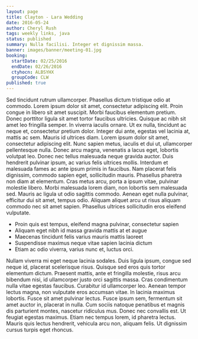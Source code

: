 ```yaml
---
layout: page
title: Clayton - Lara Wedding
date: 2016-05-24
author: Cheryl Rush
tags: weekly links, java
status: published
summary: Nulla facilisi. Integer et dignissim massa.
banner: images/banner/meeting-01.jpg
booking:
  startDate: 02/25/2016
  endDate: 02/26/2016
  ctyhocn: ALBSYHX
  groupCode: CLW
published: true
---
```

Sed tincidunt rutrum ullamcorper. Phasellus dictum tristique odio at commodo. Lorem ipsum dolor sit amet, consectetur adipiscing elit. Proin congue in libero sit amet suscipit. Morbi faucibus elementum pretium. Donec porttitor ligula sit amet tortor faucibus ultricies. Quisque ac nibh sit amet leo fringilla semper. In viverra iaculis ornare. Ut ex nulla, tincidunt ac neque et, consectetur pretium dolor. Integer dui ante, egestas vel lacinia at, mattis ac sem.
Mauris id ultrices diam. Lorem ipsum dolor sit amet, consectetur adipiscing elit. Nunc sapien metus, iaculis et dui ut, ullamcorper pellentesque nulla. Donec arcu magna, venenatis a lacus eget, lobortis volutpat leo. Donec nec tellus malesuada neque gravida auctor. Duis hendrerit pulvinar ipsum, ac varius felis ultrices mollis. Interdum et malesuada fames ac ante ipsum primis in faucibus. Nam placerat felis dignissim, commodo sapien eget, sollicitudin mauris. Phasellus pharetra non diam at elementum. Cras metus arcu, porta a ipsum vitae, pulvinar molestie libero. Morbi malesuada lorem diam, non lobortis sem malesuada sed. Mauris ac ligula ut odio sagittis commodo. Aenean eget nulla pulvinar, efficitur dui sit amet, tempus odio. Aliquam aliquet arcu ut risus aliquam commodo nec sit amet sapien. Phasellus ultrices sollicitudin eros eleifend vulputate.

* Proin quis est tempus, eleifend magna pulvinar, consectetur sapien
* Aliquam eget nibh id massa gravida mattis at et augue
* Maecenas tincidunt felis varius mauris mattis laoreet
* Suspendisse maximus neque vitae sapien lacinia dictum
* Etiam ac odio viverra, varius nunc et, luctus orci.

Nullam viverra mi eget neque lacinia sodales. Duis ligula ipsum, congue sed neque id, placerat scelerisque risus. Quisque sed eros quis tortor elementum dictum. Praesent mattis, ante et fringilla molestie, risus arcu bibendum nisi, id ullamcorper justo orci sagittis massa. Cras condimentum nulla vitae egestas faucibus. Curabitur id ullamcorper leo. Aenean tempor lectus magna, non vulputate eros accumsan vitae. In lacinia maximus lobortis. Fusce sit amet pulvinar lectus. Fusce ipsum sem, fermentum sit amet auctor in, placerat in nulla. Cum sociis natoque penatibus et magnis dis parturient montes, nascetur ridiculus mus. Donec nec convallis est. Ut feugiat egestas maximus. Etiam nec tempus lorem, id pharetra lectus. Mauris quis lectus hendrerit, vehicula arcu non, aliquam felis. Ut dignissim cursus turpis eget rhoncus.
